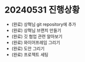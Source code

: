# 20240531 진행상황
- (완료) 상혁님 git repository에 추가
- (완료) 상혁님 브랜치 만들기
- (완료) 깃 협업 관련 알아보기
- (완료) 와이어프레임 그리기
- (완료) 도안 그리기
- (완료) 프로젝트 세팅
